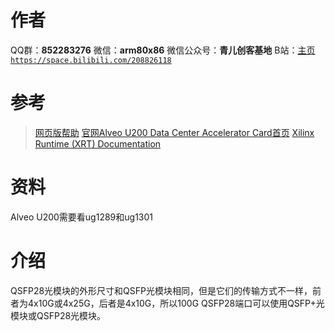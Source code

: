 ﻿# 作者
QQ群：**852283276**
微信：**arm80x86**
微信公众号：**青儿创客基地**
B站：[主页 `https://space.bilibili.com/208826118`](https://space.bilibili.com/208826118)

# 参考
> [网页版帮助](https://www.xilinx.com/html_docs/accelerator_cards/alveo_doc/index.html)
> [官网Alveo U200 Data Center Accelerator Card首页](https://www.xilinx.com/products/boards-and-kits/alveo/u200.html#documentation)
> [Xilinx Runtime (XRT) Documentation](https://xilinx.github.io/XRT/)

# 资料
Alveo U200需要看ug1289和ug1301

# 介绍
QSFP28光模块的外形尺寸和QSFP光模块相同，但是它们的传输方式不一样，前者为4x10G或4x25G，后者是4x10G，所以100G QSFP28端口可以使用QSFP+光模块或QSFP28光模块。
